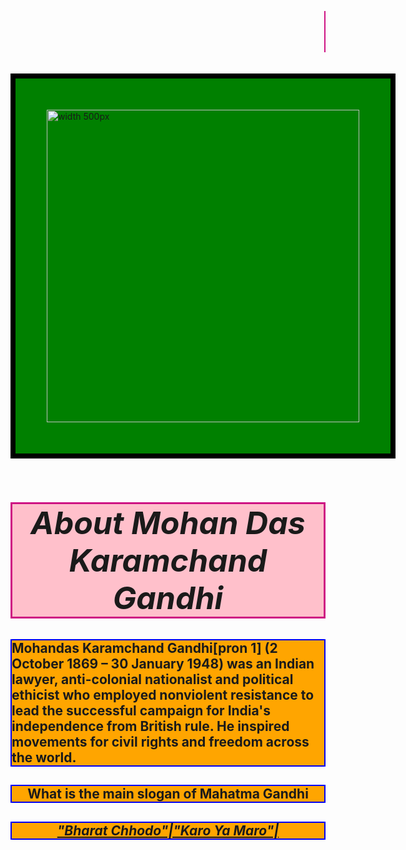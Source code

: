 <!DOCTYPE html>
<html lang="en">
    <head>
        <meta name="viewport" content="width=device-width , initial-scale=1.0">
        <title>GANDHI JAYANTI</title>
        <style>
            img{
                padding: 50px;
                background-color: green;
                display: block;
                margin: auto;
                border: 8px solid black;
            }
            .container{
                border: 2px;
            }
            h1{
                font-size: 50px;
                font-style: italic;
                text-align: center;
                background-color: pink;
                border: 3px solid rgb(206, 18, 131);
            }
            h2{
                border: 2px solid blue;
                background-color: orange;
                text-decoration: aqua;
            }
        </style>
        <div class="container">
            <marquee from>
            <h1>OCTOBER 2 , GANDHI JAYTANTI</h1>
            </marquee>
        </div>
    </head>
    <body>
        <img src="image/bapu.jpg" alt="width 500px" height="500" text-align="center">
        <div class="box">
            <h1>About Mohan Das Karamchand Gandhi</h1>
            <p>
                <h2>Mohandas Karamchand Gandhi[pron 1] (2 October 1869 – 30 January 1948)
                    was an Indian lawyer, anti-colonial nationalist and political ethicist
                    who employed nonviolent resistance to lead the successful campaign
                    for India's independence from British rule. He inspired movements
                    for civil rights and freedom across the world.</h2>
            </p>
            <h2>
                <center>What is the main slogan of Mahatma Gandhi</center>
            </h2>
            <p><i><u>
                <center><b><h2>"Bharat Chhodo"|"Karo Ya Maro"|</h2></b></center>
            </u></i></p>
        </div>
    </body>
</html>

